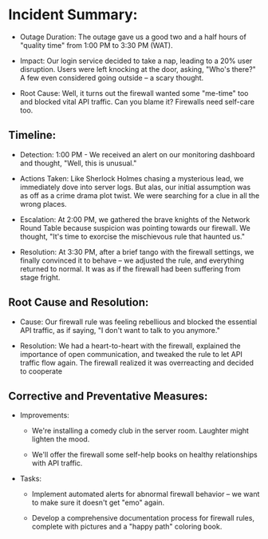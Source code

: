 # Incident Summary:

* Outage Duration: The outage gave us a good two and a half hours of "quality time" from 1:00 PM to 3:30 PM (WAT).

* Impact: Our login service decided to take a nap, leading to a 20% user disruption. Users were left knocking at the door, asking, "Who's there?" A few even considered going outside – a scary thought.

* Root Cause: Well, it turns out the firewall wanted some "me-time" too and blocked vital API traffic. Can you blame it? Firewalls need self-care too.

## Timeline:

* Detection: 1:00 PM - We received an alert on our monitoring dashboard and thought, "Well, this is unusual."

* Actions Taken: Like Sherlock Holmes chasing a mysterious lead, we immediately dove into server logs. But alas, our initial assumption was as off as a crime drama plot twist. We were searching for a clue in all the wrong places.

* Escalation: At 2:00 PM, we gathered the brave knights of the Network Round Table because suspicion was pointing towards our firewall. We thought, "It's time to exorcise the mischievous rule that haunted us."

* Resolution: At 3:30 PM, after a brief tango with the firewall settings, we finally convinced it to behave – we adjusted the rule, and everything returned to normal. It was as if the firewall had been suffering from stage fright.

## Root Cause and Resolution:

* Cause: Our firewall rule was feeling rebellious and blocked the essential API traffic, as if saying, "I don't want to talk to you anymore."

* Resolution: We had a heart-to-heart with the firewall, explained the importance of open communication, and tweaked the rule to let API traffic flow again. The firewall realized it was overreacting and decided to cooperate 

## Corrective and Preventative Measures:

* Improvements:
    * We're installing a comedy club in the server room. Laughter might lighten the mood.

    * We'll offer the firewall some self-help books on healthy relationships with API traffic.

* Tasks:
    * Implement automated alerts for abnormal firewall behavior – we want to make sure it doesn't get "emo" again.

    * Develop a comprehensive documentation process for firewall rules, complete with pictures and a "happy path" coloring book.
